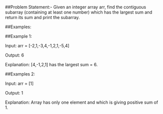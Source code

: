 
##Problem Statement:-
Given an integer array arr, find the contiguous subarray (containing at least one number) which
has the largest sum and return its sum and print the subarray.

##Examples:

##Example 1:

Input: arr = [-2,1,-3,4,-1,2,1,-5,4] 

Output: 6 

Explanation: [4,-1,2,1] has the largest sum = 6. 

##Examples 2: 

Input: arr = [1] 

Output: 1 

Explanation: Array has only one element and which is giving positive sum of 1. 
